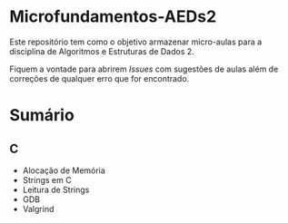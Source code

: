# Microfundamentos-AEDs2

Este repositório tem como o objetivo armazenar micro-aulas para a disciplina 
de Algoritmos e Estruturas de Dados 2. 

Fiquem a vontade para abrirem *Issues* com sugestões de aulas além de correções de 
qualquer erro que for encontrado.

# Sumário

## C

- Alocação de Memória
- Strings em C
- Leitura de Strings
- GDB
- Valgrind
